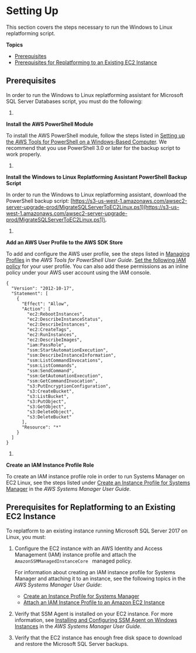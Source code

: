 # Setting Up<a name="replatform-sql-server-setting-up"></a>

This section covers the steps necessary to run the Windows to Linux replatforming script\.

**Topics**
+ [Prerequisites](#replatform-sql-server-prerequisites)
+ [Prerequisites for Replatforming to an Existing EC2 Instance](#existing-linux-prerequisites)

## Prerequisites<a name="replatform-sql-server-prerequisites"></a>

In order to run the Windows to Linux replatforming assistant for Microsoft SQL Server Databases script, you must do the following:

1. 

**Install the AWS PowerShell Module**

   To install the AWS PowerShell module, follow the steps listed in [Setting up the AWS Tools for PowerShell on a Windows\-Based Computer](https://docs.aws.amazon.com/powershell/latest/userguide/pstools-getting-set-up-windows.html)\. We recommend that you use PowerShell 3\.0 or later for the backup script to work properly\.

1. 

**Install the Windows to Linux Replatforming Assistant PowerShell Backup Script**

   In order to run the Windows to Linux replatforming assistant, download the PowerShell backup script: [https://s3-us-west-1.amazonaws.com/awsec2-server-upgrade-prod/MigrateSQLServerToEC2Linux.ps1](https://s3-us-west-1.amazonaws.com/awsec2-server-upgrade-prod/MigrateSQLServerToEC2Linux.ps1)\.

1. 

**Add an AWS User Profile to the AWS SDK Store**

   To add and configure the AWS user profile, see the steps listed in [Managing Profiles](https://docs.aws.amazon.com/powershell/latest/userguide/specifying-your-aws-credentials.html#managing-profiles) in the *AWS Tools for PowerShell User Guide*\. [Set the following IAM policy](https://docs.aws.amazon.com/powershell/latest/userguide/pstools-iam-policy.html) for your user profile\. You can also add these permissions as an inline policy under your AWS user account using the IAM console\.

   ```
   {
     "Version": "2012-10-17",
     "Statement": [
       {
         "Effect": "Allow",
         "Action": [
           "ec2:RebootInstances",
           "ec2:DescribeInstanceStatus",
           "ec2:DescribeInstances",
           "ec2:CreateTags",
           "ec2:RunInstances",
           "ec2:DescribeImages",
           "iam:PassRole",
           "ssm:StartAutomationExecution",
           "ssm:DescribeInstanceInformation",
           "ssm:ListCommandInvocations",
           "ssm:ListCommands",
           "ssm:SendCommand",
           "ssm:GetAutomationExecution",
           "ssm:GetCommandInvocation",
           "s3:PutEncryptionConfiguration",
           "s3:CreateBucket",
           "s3:ListBucket",
           "s3:PutObject",
           "s3:GetObject",
           "s3:DeleteObject",
           "s3:DeleteBucket"
         ],
         "Resource": "*"
       }
     ]
   }
   ```

1. 

**Create an IAM Instance Profile Role**

   To create an IAM instance profile role in order to run Systems Manager on EC2 Linux, see the steps listed under [Create an Instance Profile for Systems Manager](https://docs.aws.amazon.com/systems-manager/latest/userguide/setup-instance-profile.html) in the *AWS Systems Manager User Guide*\.

## Prerequisites for Replatforming to an Existing EC2 Instance<a name="existing-linux-prerequisites"></a>

To replatform to an existing instance running Microsoft SQL Server 2017 on Linux, you must: 

1. Configure the EC2 instance with an AWS Identity and Access Management \(IAM\) instance profile and attach the `AmazonSSMManagedInstanceCore ` managed policy\. 

   For information about creating an IAM instance profile for Systems Manager and attaching it to an instance, see the following topics in the *AWS Systems Manager User Guide*:
   + [Create an Instance Profile for Systems Manager](https://docs.aws.amazon.com/systems-manager/latest/userguide/setup-instance-profile.html)
   + [Attach an IAM Instance Profile to an Amazon EC2 Instance](https://docs.aws.amazon.com/systems-manager/latest/userguide/setup-launch-managed-instance.html)

1. Verify that SSM Agent is installed on your EC2 instance\. For more information, see [Installing and Configuring SSM Agent on Windows Instances](https://docs.aws.amazon.com/systems-manager/latest/userguide/sysman-install-ssm-win.html) in the *AWS Systems Manager User Guide*\.

1. Verify that the EC2 instance has enough free disk space to download and restore the Microsoft SQL Server backups\.